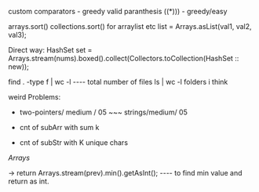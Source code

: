 custom comparators - greedy 
valid paranthesis ((*))) - greedy/easy





arrays.sort()
collections.sort() for arraylist etc
list = Arrays.asList(val1, val2, val3); 


Direct way:
HashSet<Integer> set = Arrays.stream(nums).boxed().collect(Collectors.toCollection(HashSet :: new));


find . -type f | wc -l      ---- total number of files
ls | wc -l                       folders i think



weird Problems:
- two-pointers/ medium / 05  ~~~ strings/medium/ 05

- cnt of subArr with sum k
- cnt of subStr with K unique chars


_Arrays_

-> return Arrays.stream(prev).min().getAsInt(); ---- to find min value and return as int.